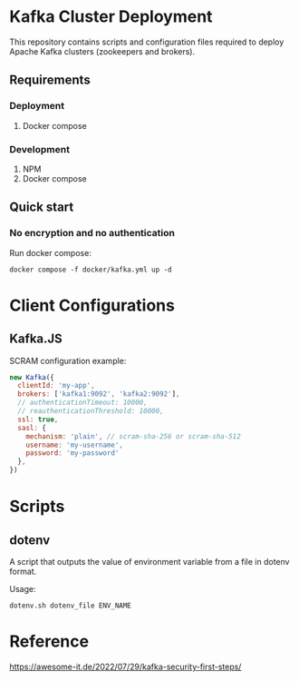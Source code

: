 # Kafka Cluster Deployment

This repository contains scripts and configuration files required to deploy Apache Kafka clusters (zookeepers and brokers).

## Requirements

### Deployment

1. Docker compose

### Development

1. NPM
2. Docker compose

## Quick start

### No encryption and no authentication

Run docker compose:

```shell
docker compose -f docker/kafka.yml up -d
```

# Client Configurations

## Kafka.JS

SCRAM configuration example:
```javascript
new Kafka({
  clientId: 'my-app',
  brokers: ['kafka1:9092', 'kafka2:9092'],
  // authenticationTimeout: 10000,
  // reauthenticationThreshold: 10000,
  ssl: true,
  sasl: {
    mechanism: 'plain', // scram-sha-256 or scram-sha-512
    username: 'my-username',
    password: 'my-password'
  },
})
```

# Scripts

## dotenv

A script that outputs the value of environment variable from a file in dotenv format.

Usage:

```shell
dotenv.sh dotenv_file ENV_NAME
```

# Reference

https://awesome-it.de/2022/07/29/kafka-security-first-steps/

